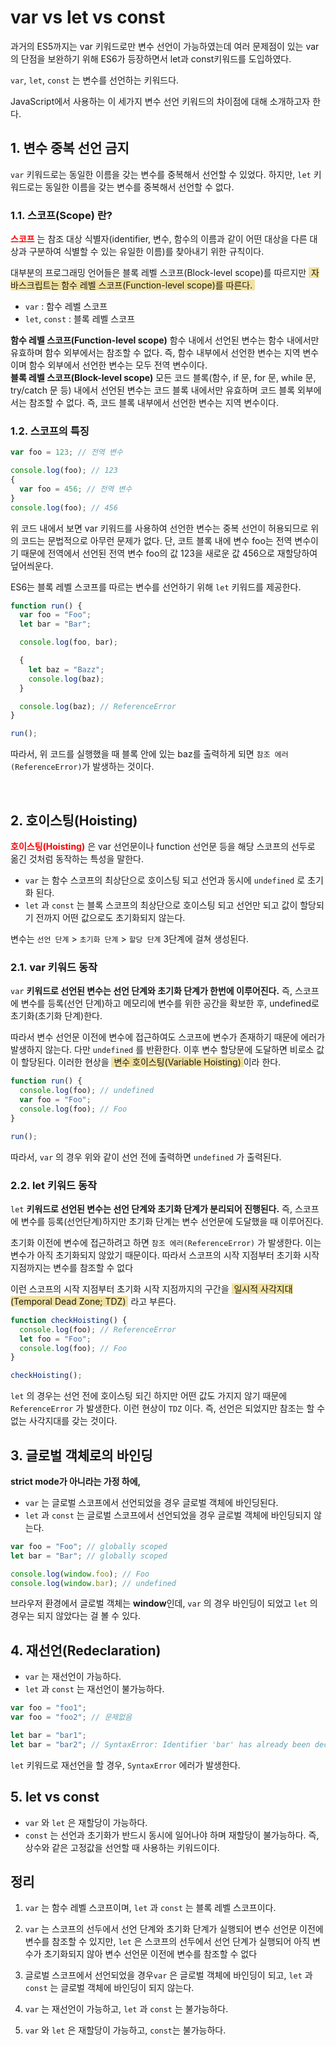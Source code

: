 # var vs let vs const

과거의 ES5까지는 var 키워드로만 변수 선언이 가능하였는데 여러 문제점이 있는 var의 단점을 보완하기 위해 ES6가 등장하면서 let과 const키워드를 도입하였다.

`var`, `let`, `const` 는 변수를 선언하는 키워드다.

JavaScript에서 사용하는 이 세가지 변수 선언 키워드의 차이점에 대해 소개하고자 한다.

## 1. 변수 중복 선언 금지

`var` 키워드로는 동일한 이름을 갖는 변수를 중복해서 선언할 수 있었다.
하지만, `let` 키워드로는 동일한 이름을 갖는 변수를 중복해서 선언할 수 없다.

### 1.1. 스코프(Scope) 란?

<span style="color: red">**스코프**</span> 는 참조 대상 식별자(identifier, 변수, 함수의 이름과 같이 어떤 대상을 다른 대상과 구분하여 식별할 수 있는 유일한 이름)를 찾아내기 위한 규칙이다.

대부분의 프로그래밍 언어들은 블록 레벨 스코프(Block-level scope)를 따르지만 <span style="background-color: #F2E2A2">&nbsp;자바스크립트는 함수 레벨 스코프(Function-level scope)를 따른다.&nbsp;</span>

- `var` : 함수 레벨 스코프
- `let`, `const` : 블록 레벨 스코프

**함수 레벨 스코프(Function-level scope)**
함수 내에서 선언된 변수는 함수 내에서만 유효하며 함수 외부에서는 참조할 수 없다. 즉, 함수 내부에서 선언한 변수는 지역 변수이며 함수 외부에서 선언한 변수는 모두 전역 변수이다. <br>
**블록 레벨 스코프(Block-level scope)**
모든 코드 블록(함수, if 문, for 문, while 문, try/catch 문 등) 내에서 선언된 변수는 코드 블록 내에서만 유효하며 코드 블록 외부에서는 참조할 수 없다. 즉, 코드 블록 내부에서 선언한 변수는 지역 변수이다.

### 1.2. 스코프의 특징

```javascript
var foo = 123; // 전역 변수

console.log(foo); // 123
{
  var foo = 456; // 전역 변수
}
console.log(foo); // 456
```

위 코드 내에서 보면 var 키워드를 사용하여 선언한 변수는 중복 선언이 허용되므로 위의 코드는 문법적으로 아무런 문제가 없다. 단, 코트 블록 내에 변수 foo는 전역 변수이기 때문에 전역에서 선언된 전역 변수 foo의 값 123을 새로운 값 456으로 재할당하여 덮어씌운다.

ES6는 블록 레벨 스코프를 따르는 변수를 선언하기 위해 `let` 키워드를 제공한다.

```javascript
function run() {
  var foo = "Foo";
  let bar = "Bar";

  console.log(foo, bar);

  {
    let baz = "Bazz";
    console.log(baz);
  }

  console.log(baz); // ReferenceError
}

run();
```

따라서, 위 코드를 실행했을 때 블록 안에 있는 baz를 출력하게 되면 `참조 에러(ReferenceError)`가 발생하는 것이다.

<br>

## 2. 호이스팅(Hoisting)

<span style="color: red">**호이스팅(Hoisting)**</span> 은 var 선언문이나 function 선언문 등을 해당 스코프의 선두로 옮긴 것처럼 동작하는 특성을 말한다.

- `var` 는 함수 스코프의 최상단으로 호이스팅 되고 선언과 동시에 `undefined` 로 초기화 된다.
- `let` 과 `const` 는 블록 스코프의 최상단으로 호이스팅 되고 선언만 되고 값이 할당되기 전까지 어떤 값으로도 초기화되지 않는다.

변수는 `선언 단계` > `초기화 단계` > `할당 단계` 3단계에 걸쳐 생성된다.

### 2.1. var 키워드 동작

`var` **키워드로 선언된 변수는 선언 단계와 초기화 단계가 한번에 이루어진다.**
즉, 스코프에 변수를 등록(선언 단계)하고 메모리에 변수를 위한 공간을 확보한 후, undefined로 초기화(초기화 단계)한다.

따라서 변수 선언문 이전에 변수에 접근하여도 스코프에 변수가 존재하기 때문에 에러가 발생하지 않는다. 다만 `undefined` 를 반환한다. 이후 변수 할당문에 도달하면 비로소 값이 할당된다. 이러한 현상을 <span style="background-color: #F2E2A2">&nbsp;변수 호이스팅(Variable Hoisting)&nbsp;</span>이라 한다.

```javascript
function run() {
  console.log(foo); // undefined
  var foo = "Foo";
  console.log(foo); // Foo
}

run();
```

따라서, `var` 의 경우 위와 같이 선언 전에 출력하면 `undefined` 가 출력된다.

### 2.2. let 키워드 동작

`let` **키워드로 선언된 변수는 선언 단계와 초기화 단계가 분리되어 진행된다.**
즉, 스코프에 변수를 등록(선언단계)하지만 초기화 단계는 변수 선언문에 도달했을 때 이루어진다.

초기화 이전에 변수에 접근하려고 하면 `참조 에러(ReferenceError)` 가 발생한다. 이는 변수가 아직 초기화되지 않았기 때문이다. 따라서 스코프의 시작 지점부터 초기화 시작 지점까지는 변수를 참조할 수 없다

이런 스코프의 시작 지점부터 초기화 시작 지점까지의 구간을 <span style="background-color: #F2E2A2">&nbsp;일시적 사각지대(Temporal Dead Zone; TDZ)&nbsp;</span> 라고 부른다.

```javascript
function checkHoisting() {
  console.log(foo); // ReferenceError
  let foo = "Foo";
  console.log(foo); // Foo
}

checkHoisting();
```

`let` 의 경우는 선언 전에 호이스팅 되긴 하지만 어떤 값도 가지지 않기 때문에 `ReferenceError` 가 발생한다. 이런 현상이 `TDZ` 이다. 즉, 선언은 되었지만 참조는 할 수 없는 사각지대를 갖는 것이다.
<br>

## 3. 글로벌 객체로의 바인딩

**strict mode가 아니라는 가정 하에,**

- `var` 는 글로벌 스코프에서 선언되었을 경우 글로벌 객체에 바인딩된다.
- `let` 과 `const` 는 글로벌 스코프에서 선언되었을 경우 글로벌 객체에 바인딩되지 않는다.

```javascript
var foo = "Foo"; // globally scoped
let bar = "Bar"; // globally scoped

console.log(window.foo); // Foo
console.log(window.bar); // undefined
```

브라우저 환경에서 글로벌 객체는 **window**인데, `var` 의 경우 바인딩이 되었고 `let` 의 경우는 되지 않았다는 걸 볼 수 있다.
<br>

## 4. 재선언(Redeclaration)

- `var` 는 재선언이 가능하다.
- `let` 과 `const` 는 재선언이 불가능하다.

```javascript
var foo = "foo1";
var foo = "foo2"; // 문제없음

let bar = "bar1";
let bar = "bar2"; // SyntaxError: Identifier 'bar' has already been declared
```

`let` 키워드로 재선언을 할 경우, `SyntaxError` 에러가 발생한다.
<br>

## 5. let vs const

- `var` 와 `let` 은 재할당이 가능하다.
- `const` 는 선언과 초기화가 반드시 동시에 일어나야 하며 재할당이 불가능하다. 즉, 상수와 같은 고정값을 선언할 때 사용하는 키워드이다.
  <br>

## 정리

1. `var` 는 함수 레벨 스코프이며, `let` 과 `const` 는 블록 레벨 스코프이다.

2. `var` 는 스코프의 선두에서 선언 단계와 초기화 단계가 실행되어 변수 선언문 이전에 변수를 참조할 수 있지만, `let` 은 스코프의 선두에서 선언 단계가 실행되어 아직 변수가 초기화되지 않아 변수 선언문 이전에 변수를 참조할 수 없다

3. 글로벌 스코프에서 선언되었을 경우`var` 은 글로벌 객체에 바인딩이 되고, `let` 과 `const` 는 글로벌 객체에 바인딩이 되지 않는다.

4. `var` 는 재선언이 가능하고, `let` 과 `const` 는 불가능하다.

5. `var` 와 `let` 은 재할당이 가능하고, `const`는 불가능하다.
